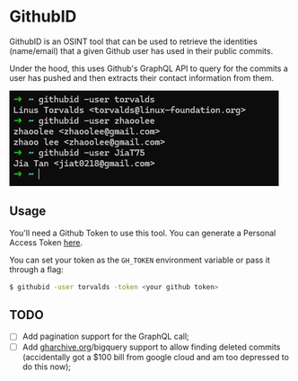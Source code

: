 # GithubID

GithubID is an OSINT tool that can be used to retrieve the identities (name/email) that a given Github user has used in their public commits.

Under the hood, this uses Github's GraphQL API to query for the commits a user has pushed and then extracts their contact information from them.

![Screenshot highlighting basic usage of this tool](./img/screenshot.png)

## Usage

You'll need a Github Token to use this tool. You can generate a Personal Access Token [here](https://github.com/settings/tokens).

You can set your token as the `GH_TOKEN` environment variable or pass it through a flag:
```bash
$ githubid -user torvalds -token <your github token>
```

## TODO

- [ ] Add pagination support for the GraphQL call;
- [ ] Add [gharchive.org](https://www.gharchive.org/)/bigquery support to allow finding deleted commits (accidentally got a $100 bill from google cloud and am too depressed to do this now);